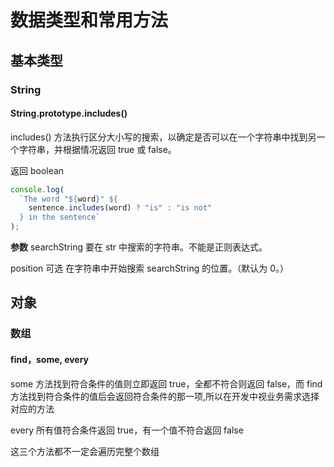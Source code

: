 # 数据类型和常用方法

## 基本类型

### String

#### String.prototype.includes()

includes() 方法执行区分大小写的搜索，以确定是否可以在一个字符串中找到另一个字符串，并根据情况返回 true 或 false。

返回 boolean

```js
console.log(
  `The word "${word}" ${
    sentence.includes(word) ? "is" : "is not"
  } in the sentence`
);
```

**参数**
searchString
要在 str 中搜索的字符串。不能是正则表达式。

position 可选
在字符串中开始搜索 searchString 的位置。（默认为 0。）

## 对象

### 数组

#### find，some, every

some 方法找到符合条件的值则立即返回 true，全都不符合则返回 false，而 find 方法找到符合条件的值后会返回符合条件的那一项,所以在开发中视业务需求选择对应的方法

every 所有值符合条件返回 true，有一个值不符合返回 false

这三个方法都不一定会遍历完整个数组
